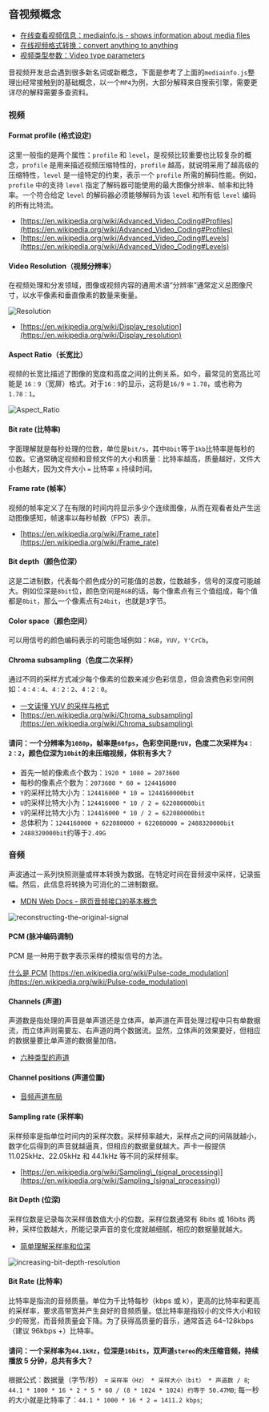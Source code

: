 ## 音视频概念

- [在线查看视频信息：mediainfo.js - shows information about media files](https://mediainfo.js.org/)
- [在线视频格式转换：convert anything to anything](https://cloudconvert.com/)
- [视频类型参数：Video type parameters](https://wiki.whatwg.org/wiki/Video_type_parameters)

音视频开发总会遇到很多新名词或新概念，下面是参考了上面的`mediainfo.js`整理出经常接触到的基础概念，以一个`MP4`为例，大部分解释来自搜索引擎，需要更详尽的解释需要多查资料。

### 视频

#### Format profile (格式设定)

这里一般指的是两个属性：`profile` 和 `level`，是视频比较重要也比较复杂的概念，`profile` 是用来描述视频压缩特性的，`profile` 越高，就说明采用了越高级的压缩特性，`level` 是一组特定的约束，表示一个 `profile` 所需的解码性能。例如，`profile` 中的支持 `level` 指定了解码器可能使用的最大图像分辨率、帧率和比特率。一个符合给定 `level` 的解码器必须能够解码为该 `level` 和所有低 `level` 编码的所有比特流。

- [https://en.wikipedia.org/wiki/Advanced_Video_Coding#Profiles](https://en.wikipedia.org/wiki/Advanced_Video_Coding#Profiles)
- [https://en.wikipedia.org/wiki/Advanced_Video_Coding#Levels](https://en.wikipedia.org/wiki/Advanced_Video_Coding#Levels)

#### Video Resolution（视频分辨率）

在视频处理和分发领域，图像或视频内容的通用术语“分辨率”通常定义总图像尺寸，以水平像素和垂直像素的数量来衡量。

![Resolution](./Resolution.png)

- [https://en.wikipedia.org/wiki/Display_resolution](https://en.wikipedia.org/wiki/Display_resolution)

#### Aspect Ratio（长宽比）

视频的长宽比描述了图像的宽度和高度之间的比例关系。如今，最常见的宽高比可能是 `16：9`（宽屏）格式。对于`16：9`的显示，这将是`16/9` = `1.78`，或也称为`1.78：1`。

![Aspect_Ratio](./Aspect_Ratio.jpg)

#### Bit rate (比特率)

字面理解就是每秒处理的位数，单位是`bit/s`，其中`8bit`等于`1kb`比特率是每秒的位数。它通常确定视频和音频文件的大小和质量：比特率越高，质量越好，文件大小也越大，因为文件大小 `=` 比特率 `x` 持续时间。

#### Frame rate (帧率）

视频的帧率定义了在有限的时间内将显示多少个连续图像，从而在观看者处产生运动图像感知，帧速率以每秒帧数（FPS）表示。

- [https://en.wikipedia.org/wiki/Frame_rate](https://en.wikipedia.org/wiki/Frame_rate)

#### Bit depth（颜色位深）

这是二进制数，代表每个颜色成分的可能值的总数，位数越多，信号的深度可能越大。例如位深是`8bit`位，颜色空间是`RGB`的话，每个像素点有三个值组成，每个值都是`8bit`，那么一个像素点有`24bit`，也就是`3`字节。

#### Color space（颜色空间）

可以用信号的颜色编码表示的可能色域例如：`RGB`，`YUV`，`Y'CrCb`。

#### Chroma subsampling（色度二次采样）

通过不同的采样方式减少每个像素的位数来减少色彩信息，但会浪费色彩空间例如：`4：4：4`、`4：2：2`、`4：2：0`。

- [一文读懂 YUV 的采样与格式](https://glumes.com/post/ffmpeg/understand-yuv-format/)
- [https://en.wikipedia.org/wiki/Chroma_subsampling](https://en.wikipedia.org/wiki/Chroma_subsampling)

#### 请问：一个分辨率为`1080p`，帧率是`60fps`，色彩空间是`YUV`，色度二次采样为`4：2：2`，颜色位深为`10bit`的未压缩视频，体积有多大？

- 首先一帧的像素点个数为：`1920 * 1080 = 2073600`
- 每秒的像素点个数为：`2073600 * 60 = 124416000`
- `Y`的采样比特大小为：`124416000 * 10 = 1244160000bit`
- `U`的采样比特大小为：`124416000 * 10 / 2 = 622080000bit`
- `V`的采样比特大小为：`124416000 * 10 / 2 = 622080000bit`
- 总体积为：`1244160000 + 622080000 + 622080000 = 2488320000bit`
- `2488320000bit`约等于`2.49G`

### 音频

声波通过一系列快照测量或样本转换为数据。在特定时间在音频波中采样，记录振幅。然后，此信息将转换为可消化的二进制数据。

- [MDN Web Docs - 网页音频接口的基本概念](https://developer.mozilla.org/zh-CN/docs/Web/API/Web_Audio_API/Basic_concepts_behind_Web_Audio_API)

![reconstructing-the-original-signal](./reconstructing-the-original-signal.jpeg)

#### PCM (脉冲编码调制)

PCM 是一种用于数字表示采样的模拟信号的方法。

[什么是 PCM](https://www.lifewire.com/what-is-pcm-1846928)
[https://en.wikipedia.org/wiki/Pulse-code_modulation](https://en.wikipedia.org/wiki/Pulse-code_modulation)

#### Channels (声道)

声道数是指处理的声音是单声道还是立体声。单声道在声音处理过程中只有单数据流，而立体声则需要左、右声道的两个数据流。显然，立体声的效果要好，但相应的数据量要比单声道的数据量加倍。

- [六种类型的声道](https://www.gearbest.com/blog/how-to/6-types-of-sound-channels-2896)

#### Channel positions (声道位置)

- [音频声道布局](https://mediaarea.net/AudioChannelLayout)

#### Sampling rate (采样率)

采样频率是指单位时间内的采样次数。采样频率越大，采样点之间的间隔就越小，数字化后得到的声音就越逼真，但相应的数据量就越大。声卡一般提供 11.025kHz、22.05kHz 和 44.1kHz 等不同的采样频率。

- [https://en.wikipedia.org/wiki/Sampling\_(signal_processing)](<https://en.wikipedia.org/wiki/Sampling_(signal_processing)>)

#### Bit Depth (位深)

采样位数是记录每次采样值数值大小的位数。采样位数通常有 8bits 或 16bits 两种，采样位数越大，所能记录声音的变化度就越细腻，相应的数据量就越大。

- [简单理解采样率和位深](https://www.masteringthemix.com/blogs/learn/113159685-sample-rates-and-bit-depth-in-a-nutshell)

![increasing-bit-depth-resolution](./increasing-bit-depth-resolution.png)

#### Bit Rate (比特率)

比特率是指流的音频质量。单位为千比特每秒（kbps 或 k），更高的比特率和更高的采样率，要求高带宽并产生良好的音频质量。低比特率是指较小的文件大小和较少的带宽，而音频质量会下降。为了获得高质量的音乐，通常首选 64–128kbps（建议 96kbps +）比特率。

#### 请问：一个采样率为`44.1kHz`，位深是`16bits`，双声道`stereo`的未压缩音频，持续播放 5 分钟，总共有多大？

根据公式：数据量（字节/秒） = `采样率（Hz） * 采样大小（bit） * 声道数 / 8`;
`44.1 * 1000 * 16 * 2 * 5 * 60 / (8 * 1024 * 1024) 约等于 50.47MB`;
每一秒的大小就是比特率了：`44.1 * 1000 * 16 * 2 = 1411.2 kbps`;
